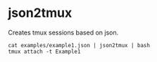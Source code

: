 # json2tmux
Creates tmux sessions based on json.

```
cat examples/example1.json | json2tmux | bash
tmux attach -t Example1
```
